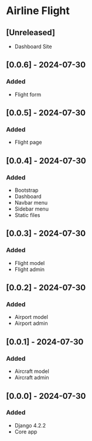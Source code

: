 # Airline Flight

## [Unreleased]
- Dashboard Site

## [0.0.6] - 2024-07-30
### Added
- Flight form

## [0.0.5] - 2024-07-30
### Added
- Flight page

## [0.0.4] - 2024-07-30
### Added
- Bootstrap
- Dashboard
- Navbar menu
- Sidebar menu
- Static files

## [0.0.3] - 2024-07-30
### Added
- Flight model
- Flight admin

## [0.0.2] - 2024-07-30
### Added
- Airport model
- Airport admin

## [0.0.1] - 2024-07-30
### Added
- Aircraft model
- Aircraft admin

## [0.0.0] - 2024-07-30
### Added
- Django 4.2.2
- Core app
